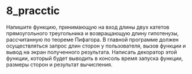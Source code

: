 # 8_pracctic
Напишите функцию, принимающую на вход длины двух катетов прямоугольного треугольника и возвращающую длину гипотенузы, рассчитанную 
по теореме Пифагора. В главной программе должен осуществляться
запрос длин сторон у  пользователя, вызов функции и  вывод на экран
полученного результата.
Написать декоратор этой функции, который будет выводить в консоль время запуска функции, размеры сторон и результат вычисления.
